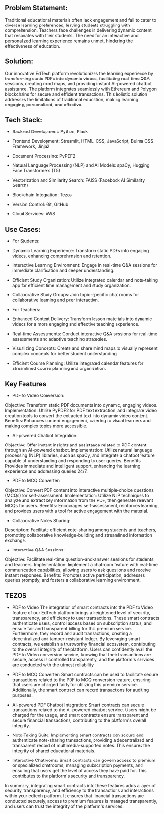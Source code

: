 ## Problem Statement:
Traditional educational materials often lack engagement and fail to cater to diverse learning preferences, leaving students struggling with comprehension. Teachers face challenges in delivering dynamic content that resonates with their students. The need for an interactive and personalized learning experience remains unmet, hindering the effectiveness of education.

## Solution:
Our innovative EdTech platform revolutionizes the learning experience by transforming static PDFs into dynamic videos, facilitating real-time Q&A sessions, creating mind maps, and providing instant AI-powered chatbot assistance. The platform integrates seamlessly with Ethereum and Polygon blockchains for secure and efficient transactions. This holistic solution addresses the limitations of traditional education, making learning engaging, personalized, and effective.


## Tech Stack:

* Backend Development:
Python, Flask

* Frontend Development:
Streamlit, HTML, CSS, JavaScript, Bulma CSS Framework, Jinja2

* Document Processing:
PyPDF2

* Natural Language Processing (NLP) and AI Models:
spaCy, Hugging Face Transformers (T5)

* Vectorization and Similarity Search:
FAISS (Facebook AI Similarity Search)

* Blockchain Integration:
Tezos

* Version Control:
Git, GitHub

* Cloud Services:
AWS


## Use Cases:

* For Students:

* Dynamic Learning Experience:
Transform static PDFs into engaging videos, enhancing comprehension and retention.

* Interactive Learning Environment:
Engage in real-time Q&A sessions for immediate clarification and deeper understanding.

* Efficient Study Organization:
Utilize integrated calendar and note-taking app for efficient time management and study organization.

* Collaborative Study Groups:
Join topic-specific chat rooms for collaborative learning and peer interaction.

* For Teachers:

* Enhanced Content Delivery:
Transform lesson materials into dynamic videos for a more engaging and effective teaching experience.

* Real-time Assessments:
Conduct interactive Q&A sessions for real-time assessments and adaptive teaching strategies.

* Visualizing Concepts:
Create and share mind maps to visually represent complex concepts for better student understanding.

* Efficient Course Planning:
Utilize integrated calendar features for streamlined course planning and organization.


## Key Features


* PDF to Video Conversion:

Objective: Transform static PDF documents into dynamic, engaging videos.
Implementation: Utilize PyPDF2 for PDF text extraction, and integrate video creation tools to convert the extracted text into dynamic video content.
Benefits: Enhances content engagement, catering to visual learners and making complex topics more accessible.


* AI-powered Chatbot Integration:

Objective: Offer instant insights and assistance related to PDF content through an AI-powered chatbot.
Implementation: Utilize natural language processing (NLP) libraries, such as spaCy, and integrate a chatbot feature capable of understanding and responding to user queries.
Benefits: Provides immediate and intelligent support, enhancing the learning experience and addressing queries 24/7.

* PDF to MCQ Converter:

Objective: Convert PDF content into interactive multiple-choice questions (MCQs) for self-assessment.
Implementation: Utilize NLP techniques to analyze and extract key information from the PDF, then generate relevant MCQs for users.
Benefits: Encourages self-assessment, reinforces learning, and provides users with a tool for active engagement with the material.

* Collaborative Notes Sharing:

Description: Facilitate efficient note-sharing among students and teachers, promoting collaborative knowledge-building and streamlined information exchange.

* Interactive Q&A Sessions:

Objective: Facilitate real-time question-and-answer sessions for students and teachers.
Implementation: Implement a chatroom feature with real-time communication capabilities, allowing users to ask questions and receive instant responses.
Benefits: Promotes active participation, addresses queries promptly, and fosters a collaborative learning environment.


## TEZOS

* PDF to Video
The integration of smart contracts into the PDF to Video feature of our EdTech platform brings a heightened level of security, transparency, and efficiency to user transactions. These smart contracts authenticate users, control access based on subscription status, and ensure fair and transparent billing for this premium service. Furthermore, they record and audit transactions, creating a decentralized and tamper-resistant ledger. By leveraging smart contracts, we establish a trustworthy financial ecosystem, contributing to the overall integrity of the platform. Users can confidently avail the PDF to Video conversion service, knowing that their transactions are secure, access is controlled transparently, and the platform's services are conducted with the utmost reliability.

* PDF to MCQ Converter:
Smart contracts can be used to facilitate secure transactions related to the PDF to MCQ conversion feature, ensuring that users are charged fairly for utilizing this premium service. Additionally, the smart contract can record transactions for auditing purposes.

* AI-powered PDF Chatbot Integration:
Smart contracts can secure transactions related to the AI-powered chatbot service. Users might be charged for the usage, and smart contracts ensure transparent and secure financial transactions, contributing to the platform's overall integrity.

* Note-Taking Suite:
Implementing smart contracts can secure and authenticate note-sharing transactions, providing a decentralized and transparent record of multimedia-supported notes. This ensures the integrity of shared educational materials.

* Interactive Chatrooms:
Smart contracts can govern access to premium or specialized chatrooms, managing subscription payments, and ensuring that users get the level of access they have paid for. This contributes to the platform's security and transparency.

In summary, integrating smart contracts into these features adds a layer of security, transparency, and efficiency to the transactions and interactions within your edtech platform. It ensures that financial transactions are conducted securely, access to premium features is managed transparently, and users can trust the integrity of the platform's services.